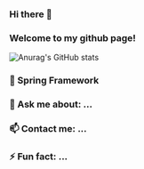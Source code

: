 ### Hi there 👋
### Welcome to my github page! 

![Anurag's GitHub stats](https://github-readme-stats.vercel.app/api?username=goodtonoh&show_icons=true&theme=tokyonight)

### 🌱 Spring Framework
### 💬 Ask me about: ...
### 📫 Contact me: ...
### ⚡ Fun fact: ...

<!--
**goodtonoh/goodtonoh** is a ✨ _special_ ✨ repository because its `README.md` (this file) appears on your GitHub profile.

Here are some ideas to get you started:

- 🔭 I’m currently working on ...
- 🌱 I’m currently learning ...
- 👯 I’m looking to collaborate on ...
- 🤔 I’m looking for help with ...
- 💬 Ask me about ...
- 📫 How to reach me: ...
- 😄 Pronouns: ...
- ⚡ Fun fact: ...
-->

